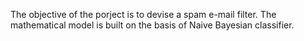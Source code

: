 The objective of the porject is to devise a spam e-mail filter.
The mathematical model is built on the basis of Naive Bayesian classifier.
